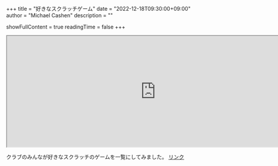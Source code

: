 +++
title = "好きなスクラッチゲーム" 
date = "2022-12-18T09:30:00+09:00"
author = "Michael Cashen"
       description = ""

showFullContent = true
readingTime = false
+++
<iframe width="800" height="300" src="https://docs.google.com/spreadsheets/d/e/2PACX-1vSizRk7KEV-jPaV1WOB_pDDkMe7k9efZfSWXgB-mkkZAqbiAq6N8Gpj_2UFvapfflkSxHLfEMiG8JUe/pubhtml?gid=0&amp;single=true&amp;widget=true&amp;headers=false"></iframe>

クラブのみんなが好きなスクラッチのゲームを一覧にしてみました。
[リンク](https://docs.google.com/spreadsheets/d/1ZJRpxqBBD-xxMsWggRMfwLWN54W9t4VMrSqy39Byc9A/edit#gid=0)

